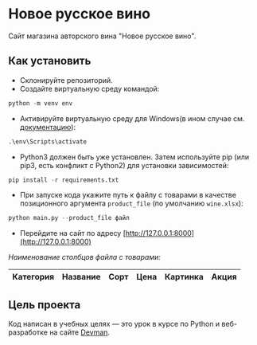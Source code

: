 # Новое русское вино

Сайт магазина авторского вина "Новое русское вино".

## Как установить

* Склонируйте репозиторий.
* Создайте виртуальную среду командой:
  
```python
python -m venv env
```

* Активируйте виртуальную среду для Windows(в ином случае см. [документацию](https://docs.python.org/3/library/venv.html)):

```python
.\env\Scripts\activate
```

* Python3 должен быть уже установлен. Затем используйте pip (или pip3, есть конфликт с Python2) для установки зависимостей:

```python
pip install -r requirements.txt
```

* При запуске кода укажите путь к файлу с товарами в качестве позиционного аргумента `product_file` (по умолчанию `wine.xlsx`):

```python
python main.py --product_file файл
```

* Перейдите на сайт по адресу [http://127.0.0.1:8000](http://127.0.0.1:8000)

_Наименование столбцов файла с товарами:_

| Категория | Название | Сорт | Цена | Картинка | Акция |
|-----------|----------|------|------|----------|-------|

## Цель проекта

Код написан в учебных целях — это урок в курсе по Python и веб-разработке на сайте [Devman](https://dvmn.org).
